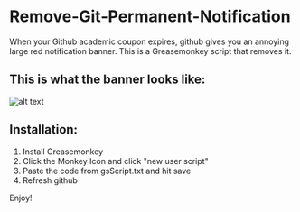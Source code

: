 # Remove-Git-Permanent-Notification

When your Github academic coupon expires, github gives you an annoying large red notification banner. This is a Greasemonkey script that removes it.

## This is what the banner looks like:

![alt text][banner]

## Installation:

1. Install Greasemonkey
2. Click the Monkey Icon and click "new user script"
3. Paste the code from gsScript.txt and hit save
4. Refresh github

Enjoy!

[banner]: https://i.imgur.com/8d0Y6ur.png
